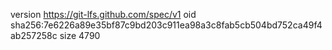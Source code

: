 version https://git-lfs.github.com/spec/v1
oid sha256:7e6226a89e35bf87c9bd203c911ea98a3c8fab5cb504bd752ca49f4ab257258c
size 4790
